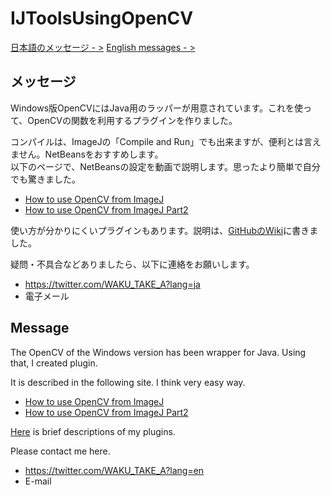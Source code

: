 # IJToolsUsingOpenCV
[日本語のメッセージ - >](#メッセージ)
[English messages - >](#Message)  

## メッセージ

Windows版OpenCVにはJava用のラッパーが用意されています。これを使って、OpenCVの関数を利用するプラグインを作りました。

コンパイルは、ImageJの「Compile and Run」でも出来ますが、便利とは言えません。NetBeansをおすすめします。  
以下のページで、NetBeansの設定を動画で説明します。思ったより簡単で自分でも驚きました。

* [How to use OpenCV from ImageJ](https://waku-take-a.github.io/#How_to_use_OpenCV_from_ImageJ)
* [How to use OpenCV from ImageJ Part2](https://waku-take-a.github.io/#How_to_use_OpenCV_from_ImageJ_Part2)

使い方が分かりにくいプラグインもあります。説明は、[GitHubのWiki](https://github.com/WAKU-TAKE-A/IJToolsUsingOpenCV/wiki)に書きました。

疑問・不具合などありましたら、以下に連絡をお願いします。
* https://twitter.com/WAKU_TAKE_A?lang=ja
* 電子メール

## Message

The OpenCV of the Windows version has been wrapper for Java. Using that, I created plugin.

It is described in the following site. I think very easy way.

* [How to use OpenCV from ImageJ](https://github.com/WAKU-TAKE-A/IJToolsUsingOpenCV/wiki/HowToCmpile01)
* [How to use OpenCV from ImageJ Part2](https://github.com/WAKU-TAKE-A/IJToolsUsingOpenCV/wiki/HowToCmpile02)

[Here](https://github.com/WAKU-TAKE-A/IJToolsUsingOpenCV/wiki) is brief descriptions of my plugins.

Please contact me here.
* https://twitter.com/WAKU_TAKE_A?lang=en
* E-mail

